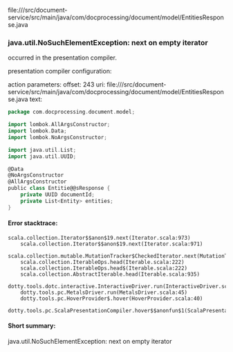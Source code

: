 file://<WORKSPACE>/src/document-service/src/main/java/com/docprocessing/document/model/EntitiesResponse.java
### java.util.NoSuchElementException: next on empty iterator

occurred in the presentation compiler.

presentation compiler configuration:


action parameters:
offset: 243
uri: file://<WORKSPACE>/src/document-service/src/main/java/com/docprocessing/document/model/EntitiesResponse.java
text:
```scala
package com.docprocessing.document.model;

import lombok.AllArgsConstructor;
import lombok.Data;
import lombok.NoArgsConstructor;

import java.util.List;
import java.util.UUID;

@Data
@NoArgsConstructor
@AllArgsConstructor
public class Entitie@@sResponse {
    private UUID documentId;
    private List<Entity> entities;
}
```



#### Error stacktrace:

```
scala.collection.Iterator$$anon$19.next(Iterator.scala:973)
	scala.collection.Iterator$$anon$19.next(Iterator.scala:971)
	scala.collection.mutable.MutationTracker$CheckedIterator.next(MutationTracker.scala:76)
	scala.collection.IterableOps.head(Iterable.scala:222)
	scala.collection.IterableOps.head$(Iterable.scala:222)
	scala.collection.AbstractIterable.head(Iterable.scala:935)
	dotty.tools.dotc.interactive.InteractiveDriver.run(InteractiveDriver.scala:164)
	dotty.tools.pc.MetalsDriver.run(MetalsDriver.scala:45)
	dotty.tools.pc.HoverProvider$.hover(HoverProvider.scala:40)
	dotty.tools.pc.ScalaPresentationCompiler.hover$$anonfun$1(ScalaPresentationCompiler.scala:376)
```
#### Short summary: 

java.util.NoSuchElementException: next on empty iterator